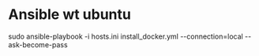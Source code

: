 # Ansible wt ubuntu

sudo ansible-playbook -i hosts.ini install_docker.yml --connection=local --ask-become-pass
